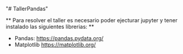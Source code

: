 "# TallerPandas" 

** Para resolver el taller es necesario poder ejecturar jupyter y tener instalado las siguientes librerias: **  
* Pandas: https://pandas.pydata.org/
* Matplotlib https://matplotlib.org/